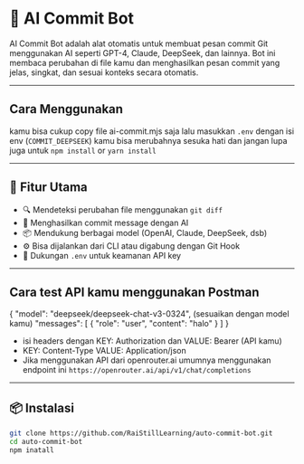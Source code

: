 # 🤖 AI Commit Bot

AI Commit Bot adalah alat otomatis untuk membuat pesan commit Git menggunakan AI seperti GPT-4, Claude, DeepSeek, dan lainnya. Bot ini membaca perubahan di file kamu dan menghasilkan pesan commit yang jelas, singkat, dan sesuai konteks secara otomatis.

---

## Cara Menggunakan
kamu bisa cukup copy file ai-commit.mjs saja lalu masukkan ``.env`` dengan isi env (``COMMIT_DEEPSEEK``) kamu bisa merubahnya sesuka hati dan jangan lupa juga untuk ``npm install`` or ``yarn install``


---

## 🚀 Fitur Utama

- 🔍 Mendeteksi perubahan file menggunakan `git diff`
- 🧠 Menghasilkan commit message dengan AI
- 📦 Mendukung berbagai model (OpenAI, Claude, DeepSeek, dsb)
- ⚙️ Bisa dijalankan dari CLI atau digabung dengan Git Hook
- 🔐 Dukungan `.env` untuk keamanan API key

---

## Cara test API kamu menggunakan Postman

{
  "model": "deepseek/deepseek-chat-v3-0324", (sesuaikan dengan model kamu)
  "messages": [
    {
      "role": "user",
      "content": "halo"
    }
  ]
}

- isi headers dengan KEY: Authorization dan VALUE: Bearer (API kamu)
- KEY: Content-Type VALUE: Application/json
- Jika menggunakan API dari openrouter.ai umumnya menggunakan endpoint ini `https://openrouter.ai/api/v1/chat/completions`

---


## 📦 Instalasi

```bash
git clone https://github.com/RaiStillLearning/auto-commit-bot.git
cd auto-commit-bot
npm inatall
